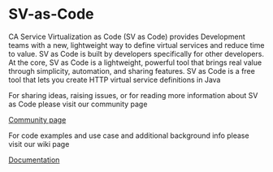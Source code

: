 # SV-as-Code

CA Service Virtualization as Code (SV as Code) provides Development teams with a new, lightweight way to define virtual services and reduce time to value. SV as Code is built by developers specifically for other developers. At the core, SV as Code is a lightweight, powerful tool that brings real value through simplicity, automation, and sharing features.
SV as Code is a free tool that lets you create HTTP virtual service definitions in Java

For sharing ideas, raising issues, or for reading more information about SV as Code please visit our community page 

[Community page](https://communities.ca.com/community/ca-devtest-community/content?filterID=contentstatus%5Bpublished%5D~category%5Bsv-as-code%5D)

For code examples and use case and additional background info please visit our wiki page

[Documentation](https://docops.ca.com/sv-as-code/en)
